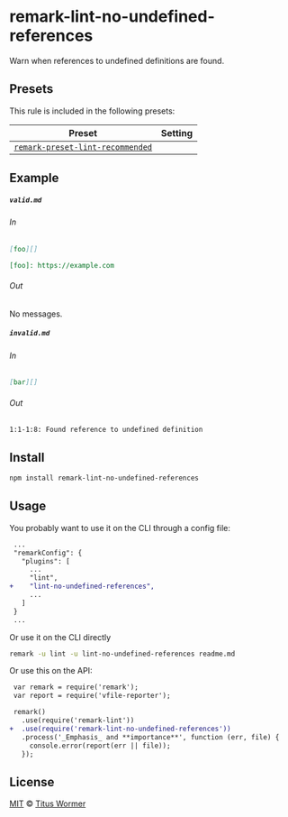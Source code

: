 <!--This file is generated-->

# remark-lint-no-undefined-references

Warn when references to undefined definitions are found.

## Presets

This rule is included in the following presets:

| Preset | Setting |
| ------ | ------- |
| [`remark-preset-lint-recommended`](https://github.com/remarkjs/remark-lint/tree/master/packages/remark-preset-lint-recommended) |  |

## Example

##### `valid.md`

###### In

```markdown
[foo][]

[foo]: https://example.com
```

###### Out

No messages.

##### `invalid.md`

###### In

```markdown
[bar][]
```

###### Out

```text
1:1-1:8: Found reference to undefined definition
```

## Install

```sh
npm install remark-lint-no-undefined-references
```

## Usage

You probably want to use it on the CLI through a config file:

```diff
 ...
 "remarkConfig": {
   "plugins": [
     ...
     "lint",
+    "lint-no-undefined-references",
     ...
   ]
 }
 ...
```

Or use it on the CLI directly

```sh
remark -u lint -u lint-no-undefined-references readme.md
```

Or use this on the API:

```diff
 var remark = require('remark');
 var report = require('vfile-reporter');

 remark()
   .use(require('remark-lint'))
+  .use(require('remark-lint-no-undefined-references'))
   .process('_Emphasis_ and **importance**', function (err, file) {
     console.error(report(err || file));
   });
```

## License

[MIT](https://github.com/remarkjs/remark-lint/blob/master/LICENSE) © [Titus Wormer](http://wooorm.com)
